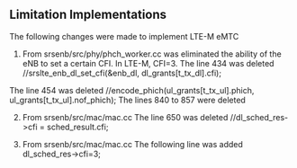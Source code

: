 ## Limitation Implementations

The following changes were made to implement LTE-M eMTC

1. From srsenb/src/phy/phch_worker.cc was eliminated the ability of the eNB to set a certain CFI. In LTE-M, CFI=3. The line 434 was deleted
//srslte_enb_dl_set_cfi(&enb_dl, dl_grants[t_tx_dl].cfi);

The line 454 was deleted
  //encode_phich(ul_grants[t_tx_ul].phich, ul_grants[t_tx_ul].nof_phich);
The lines 840 to 857 were deleted


2. From srsenb/src/mac/mac.cc 
The line 650 was deleted
 //dl_sched_res->cfi = sched_result.cfi;

3. From srsenb/src/mac/mac.cc
The following line was added
dl_sched_res->cfi=3;


